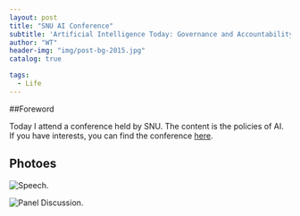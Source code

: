```yaml
---
layout: post
title: "SNU AI Conference"
subtitle: 'Artificial Intelligence Today: Governance and Accountability.'
author: "WT"
header-img: "img/post-bg-2015.jpg"
catalog: true

tags:
  - Life
---
```


##Foreword

Today I attend a conference held by SNU. The content is the policies of AI. If you have interests, you can find the conference [here](https://www.youtube.com/channel/UCKyxSZOtLB1YvkKM2_Mq8gQ/featured).

## Photoes

![Speech.](https://raw.githubusercontent.com/zhouwt612/zhouwt612.github.io/master/_posts/Photos/2019-08-23/speech.jpg)

![Panel Discussion.](https://raw.githubusercontent.com/zhouwt612/zhouwt612.github.io/master/_posts/Photos/2019-08-23/discussion.jpg)
